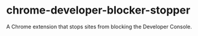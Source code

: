 chrome-developer-blocker-stopper
================================

A Chrome extension that stops sites from blocking the Developer Console.
